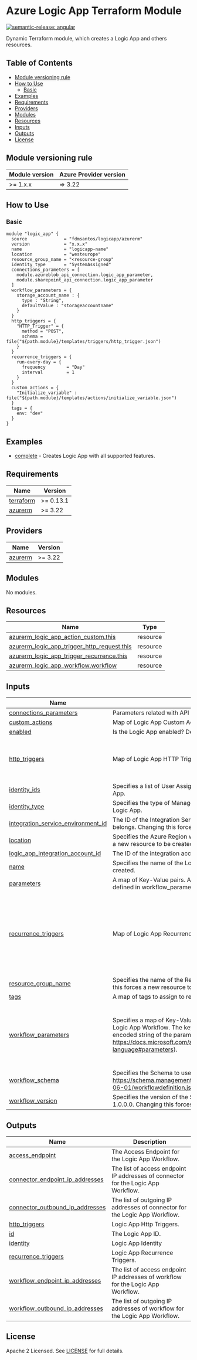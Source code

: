 # Azure Logic App Terraform Module

[![semantic-release: angular](https://img.shields.io/badge/semantic--release-angular-e10079?logo=semantic-release)](https://github.com/semantic-release/semantic-release)

Dynamic Terraform module, which creates a Logic App and others resources.

## Table of Contents

* [Module versioning rule](README.md#module-versioning-rule)
* [How to Use](README.md#how-to-use)
    * [Basic](README.md#basic)
* [Examples](README.md#examples)
* [Requirements](README.md#requirements)
* [Providers](README.md#providers)
* [Modules](README.md#modules)
* [Resources](README.md#resources)
* [Inputs](README.md#inputs)
* [Outputs](README.md#outputs)
* [License](README.md#license)

## Module versioning rule

| Module version | Azure Provider version |
|----------------|------------------------|
| >= 1.x.x       | => 3.22                |

## How to Use

### Basic

```hcl
module "logic_app" {
  source              = "fdmsantos/logicapp/azurerm"
  version             = "x.x.x"
  name                = "logicapp-name"
  location            = "westeurope"
  resource_group_name = "<resource-group"
  identity_type       = "SystemAssigned"
  connections_parameters = [
    module.azureblob_api_connection.logic_app_parameter,
    module.sharepoint_api_connection.logic_app_parameter
  ]
  workflow_parameters = {
    storage_account_name : {
      type : "String",
      defaultValue : "storageaccountname"
    }
  }
  http_triggers = {
    "HTTP_Trigger" = {
      method = "POST",
      schema = file("${path.module}/templates/triggers/http_trigger.json")
    }
  }
  recurrence_triggers = {
    run-every-day = {
      frequency        = "Day"
      interval         = 1
    }
  }
  custom_actions = {
    "Initialize_variable" : file("${path.module}/templates/actions/initialize_variable.json")
  }
  tags = {
    env: "dev"
  }
}
```

## Examples

- [complete](https://github.com/fdmsantos/terraform-azurerm-logicapp/tree/main/examples/complete) - Creates Logic App with all supported features.

<!-- BEGINNING OF PRE-COMMIT-TERRAFORM DOCS HOOK -->
## Requirements

| Name | Version |
|------|---------|
| <a name="requirement_terraform"></a> [terraform](#requirement\_terraform) | >= 0.13.1 |
| <a name="requirement_azurerm"></a> [azurerm](#requirement\_azurerm) | >= 3.22 |

## Providers

| Name | Version |
|------|---------|
| <a name="provider_azurerm"></a> [azurerm](#provider\_azurerm) | >= 3.22 |

## Modules

No modules.

## Resources

| Name | Type |
|------|------|
| [azurerm_logic_app_action_custom.this](https://registry.terraform.io/providers/hashicorp/azurerm/latest/docs/resources/logic_app_action_custom) | resource |
| [azurerm_logic_app_trigger_http_request.this](https://registry.terraform.io/providers/hashicorp/azurerm/latest/docs/resources/logic_app_trigger_http_request) | resource |
| [azurerm_logic_app_trigger_recurrence.this](https://registry.terraform.io/providers/hashicorp/azurerm/latest/docs/resources/logic_app_trigger_recurrence) | resource |
| [azurerm_logic_app_workflow.workflow](https://registry.terraform.io/providers/hashicorp/azurerm/latest/docs/resources/logic_app_workflow) | resource |

## Inputs

| Name | Description | Type | Default | Required |
|------|-------------|------|---------|:--------:|
| <a name="input_connections_parameters"></a> [connections\_parameters](#input\_connections\_parameters) | Parameters related with API Connections. | `list(map(any))` | `[]` | no |
| <a name="input_custom_actions"></a> [custom\_actions](#input\_custom\_actions) | Map of Logic App Custom Actions. | `map(string)` | `{}` | no |
| <a name="input_enabled"></a> [enabled](#input\_enabled) | Is the Logic App enabled? Defaults to true | `bool` | `true` | no |
| <a name="input_http_triggers"></a> [http\_triggers](#input\_http\_triggers) | Map of Logic App HTTP Triggers. | <pre>map(object({<br>    schema        = string<br>    method        = optional(string, null)<br>    relative_path = optional(string, null)<br>  }))</pre> | `{}` | no |
| <a name="input_identity_ids"></a> [identity\_ids](#input\_identity\_ids) | Specifies a list of User Assigned Managed Identity IDs to be assigned to this Logic App. | `list(string)` | `[]` | no |
| <a name="input_identity_type"></a> [identity\_type](#input\_identity\_type) | Specifies the type of Managed Service Identity that should be associated with this Logic App. | `string` | `null` | no |
| <a name="input_integration_service_environment_id"></a> [integration\_service\_environment\_id](#input\_integration\_service\_environment\_id) | The ID of the Integration Service Environment to which this Logic App Workflow belongs. Changing this forces a new Logic App Workflow to be created. | `string` | `null` | no |
| <a name="input_location"></a> [location](#input\_location) | Specifies the Azure Region where the logic app should exists. Changing this forces a new resource to be created. | `string` | n/a | yes |
| <a name="input_logic_app_integration_account_id"></a> [logic\_app\_integration\_account\_id](#input\_logic\_app\_integration\_account\_id) | The ID of the integration account linked by this Logic App Workflow. | `string` | `null` | no |
| <a name="input_name"></a> [name](#input\_name) | Specifies the name of the Logic App. Changing this forces a new resource to be created. | `string` | n/a | yes |
| <a name="input_parameters"></a> [parameters](#input\_parameters) | A map of Key-Value pairs. Any parameters specified must exist in the Schema defined in workflow\_parameters. | `map(any)` | `{}` | no |
| <a name="input_recurrence_triggers"></a> [recurrence\_triggers](#input\_recurrence\_triggers) | Map of Logic App Recurrence Triggers. | <pre>map(object({<br>    frequency        = string<br>    interval         = number<br>    start_time       = optional(string, null)<br>    time_zone        = optional(string, null)<br>    at_these_minutes = optional(list(number), [])<br>    at_these_hours   = optional(list(number), [])<br>    on_these_days    = optional(list(string), [])<br>  }))</pre> | `{}` | no |
| <a name="input_resource_group_name"></a> [resource\_group\_name](#input\_resource\_group\_name) | Specifies the name of the Resource Group where the logic should exists. Changing this forces a new resource to be created. | `string` | n/a | yes |
| <a name="input_tags"></a> [tags](#input\_tags) | A map of tags to assign to resources. | `map(string)` | `{}` | no |
| <a name="input_workflow_parameters"></a> [workflow\_parameters](#input\_workflow\_parameters) | Specifies a map of Key-Value pairs of the Parameter Definitions to use for this Logic App Workflow. The key is the parameter name, and the value is a JSON encoded string of the parameter definition (see: https://docs.microsoft.com/azure/logic-apps/logic-apps-workflow-definition-language#parameters). | <pre>map(object({<br>    type          = string<br>    defaultValue  = any<br>    allowedValues = optional(list(string), null)<br>    metadata = optional(object({<br>      description = string<br>    }))<br>  }))</pre> | `{}` | no |
| <a name="input_workflow_schema"></a> [workflow\_schema](#input\_workflow\_schema) | Specifies the Schema to use for this Logic App Workflow. Defaults to https://schema.management.azure.com/providers/Microsoft.Logic/schemas/2016-06-01/workflowdefinition.json# | `string` | `"https://schema.management.azure.com/providers/Microsoft.Logic/schemas/2016-06-01/workflowdefinition.json#"` | no |
| <a name="input_workflow_version"></a> [workflow\_version](#input\_workflow\_version) | Specifies the version of the Schema used for this Logic App Workflow. Defaults to 1.0.0.0. Changing this forces a new resource to be created. | `string` | `"1.0.0.0"` | no |

## Outputs

| Name | Description |
|------|-------------|
| <a name="output_access_endpoint"></a> [access\_endpoint](#output\_access\_endpoint) | The Access Endpoint for the Logic App Workflow. |
| <a name="output_connector_endpoint_ip_addresses"></a> [connector\_endpoint\_ip\_addresses](#output\_connector\_endpoint\_ip\_addresses) | The list of access endpoint IP addresses of connector for the Logic App Workflow. |
| <a name="output_connector_outbound_ip_addresses"></a> [connector\_outbound\_ip\_addresses](#output\_connector\_outbound\_ip\_addresses) | The list of outgoing IP addresses of connector for the Logic App Workflow. |
| <a name="output_http_triggers"></a> [http\_triggers](#output\_http\_triggers) | Logic App Http Triggers. |
| <a name="output_id"></a> [id](#output\_id) | The Logic App ID. |
| <a name="output_identity"></a> [identity](#output\_identity) | Logic App Identity |
| <a name="output_recurrence_triggers"></a> [recurrence\_triggers](#output\_recurrence\_triggers) | Logic App Recurrence Triggers. |
| <a name="output_workflow_endpoint_ip_addresses"></a> [workflow\_endpoint\_ip\_addresses](#output\_workflow\_endpoint\_ip\_addresses) | The list of access endpoint IP addresses of workflow for the Logic App Workflow. |
| <a name="output_workflow_outbound_ip_addresses"></a> [workflow\_outbound\_ip\_addresses](#output\_workflow\_outbound\_ip\_addresses) | The list of outgoing IP addresses of workflow for the Logic App Workflow. |
<!-- END OF PRE-COMMIT-TERRAFORM DOCS HOOK -->

## License

Apache 2 Licensed. See [LICENSE](https://github.com/fdmsantos/terraform-azurerm-logicapp/tree/main/LICENSE) for full details.
